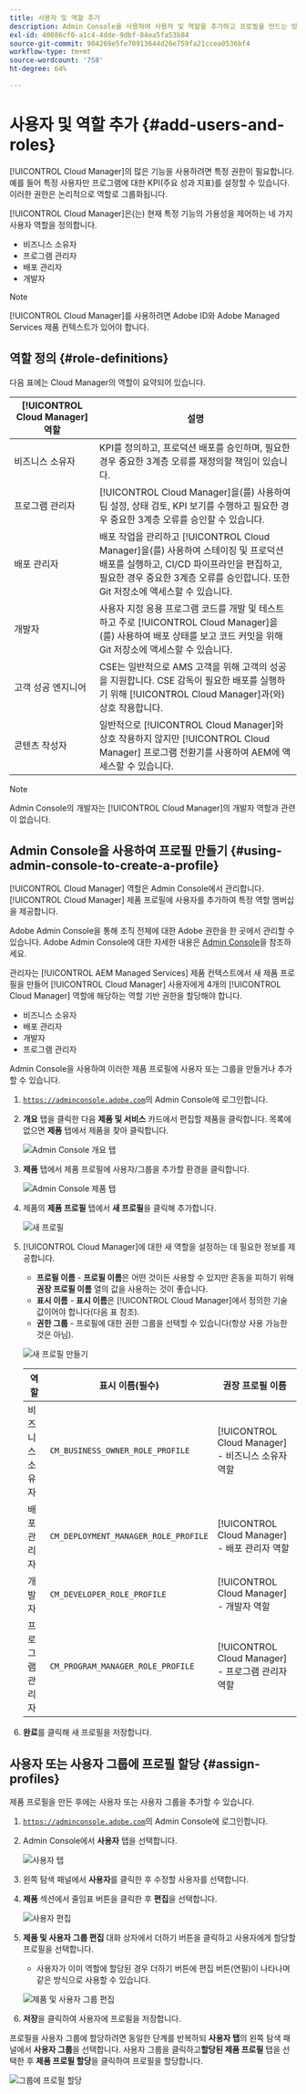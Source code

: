 ```yaml
---
title: 사용자 및 역할 추가
description: Admin Console을 사용하여 사용자 및 역할을 추가하고 프로필을 만드는 방법을 알아봅니다.
exl-id: 40086cf0-a1c4-4dde-9dbf-84ea5fa53b84
source-git-commit: 984269e5fe70913644d26e759fa21ccea0536bf4
workflow-type: tm+mt
source-wordcount: '758'
ht-degree: 64%

---
```



# 사용자 및 역할 추가 {#add-users-and-roles}

[!UICONTROL Cloud Manager]의 많은 기능을 사용하려면 특정 권한이 필요합니다. 예를 들어 특정 사용자만 프로그램에 대한 KPI(주요 성과 지표)를 설정할 수 있습니다. 이러한 권한은 논리적으로 역할로 그룹화됩니다.

[!UICONTROL Cloud Manager]은(는) 현재 특정 기능의 가용성을 제어하는 네 가지 사용자 역할을 정의합니다.

* 비즈니스 소유자
* 프로그램 관리자
* 배포 관리자
* 개발자

>[!NOTE]
>
>[!UICONTROL Cloud Manager]를 사용하려면 Adobe ID와 Adobe Managed Services 제품 컨텍스트가 있어야 합니다.

## 역할 정의 {#role-definitions}

다음 표에는 Cloud Manager의 역할이 요약되어 있습니다.

| [!UICONTROL Cloud Manager] 역할 | 설명 |
| --- | --- |
| 비즈니스 소유자 | KPI를 정의하고, 프로덕션 배포를 승인하며, 필요한 경우 중요한 3계층 오류를 재정의할 책임이 있습니다. |
| 프로그램 관리자 | [!UICONTROL Cloud Manager]을(를) 사용하여 팀 설정, 상태 검토, KPI 보기를 수행하고 필요한 경우 중요한 3계층 오류를 승인할 수 있습니다. |
| 배포 관리자 | 배포 작업을 관리하고 [!UICONTROL Cloud Manager]을(를) 사용하여 스테이징 및 프로덕션 배포를 실행하고, CI/CD 파이프라인을 편집하고, 필요한 경우 중요한 3계층 오류를 승인합니다. 또한 Git 저장소에 액세스할 수 있습니다. |
| 개발자 | 사용자 지정 응용 프로그램 코드를 개발 및 테스트하고 주로 [!UICONTROL Cloud Manager]을(를) 사용하여 배포 상태를 보고 코드 커밋을 위해 Git 저장소에 액세스할 수 있습니다. |
| 고객 성공 엔지니어 | CSE는 일반적으로 AMS 고객을 위해 고객의 성공을 지원합니다. CSE 감독이 필요한 배포를 실행하기 위해 [!UICONTROL Cloud Manager]과(와) 상호 작용합니다. |
| 콘텐츠 작성자 | 일반적으로 [!UICONTROL Cloud Manager]와 상호 작용하지 않지만 [!UICONTROL Cloud Manager] 프로그램 전환기를 사용하여 AEM에 액세스할 수 있습니다. |

>[!NOTE]
>
>Admin Console의 개발자는 [!UICONTROL Cloud Manager]의 개발자 역할과 관련이 없습니다.

## Admin Console을 사용하여 프로필 만들기 {#using-admin-console-to-create-a-profile}

[!UICONTROL Cloud Manager] 역할은 Admin Console에서 관리합니다. [!UICONTROL Cloud Manager] 제품 프로필에 사용자를 추가하여 특정 역할 멤버십을 제공합니다.

Adobe Admin Console을 통해 조직 전체에 대한 Adobe 권한을 한 곳에서 관리할 수 있습니다. Adobe Admin Console에 대한 자세한 내용은 [Admin Console](https://helpx.adobe.com/kr/enterprise/using/admin-console.html)을 참조하세요.

관리자는 [!UICONTROL AEM Managed Services] 제품 컨텍스트에서 새 제품 프로필을 만들어 [!UICONTROL Cloud Manager] 사용자에게 4개의 [!UICONTROL Cloud Manager] 역할에 해당하는 역할 기반 권한을 할당해야 합니다.

* 비즈니스 소유자
* 배포 관리자
* 개발자
* 프로그램 관리자

Admin Console을 사용하여 이러한 제품 프로필에 사용자 또는 그룹을 만들거나 추가할 수 있습니다.

1. [`https://adminconsole.adobe.com`](https://adminconsole.adobe.com)의 Admin Console에 로그인합니다.

1. **개요** 탭을 클릭한 다음 **제품 및 서비스** 카드에서 편집할 제품을 클릭합니다. 목록에 없으면 **제품** 탭에서 제품을 찾아 클릭합니다.

   ![Admin Console 개요 탭](/help/assets/admin-console-overview.png)

1. **제품** 탭에서 제품 프로필에 사용자/그룹을 추가할 환경을 클릭합니다.

   ![Admin Console 제품 탭](/help/assets/admin-console-product.png)

1. 제품의 **제품 프로필** 탭에서 **새 프로필**&#x200B;을 클릭해 추가합니다.

   ![새 프로필](/help/assets/admin-console-product-profiles.png)

1. [!UICONTROL Cloud Manager]에 대한 새 역할을 설정하는 데 필요한 정보를 제공합니다.

   * **프로필 이름** - **프로필 이름**&#x200B;은 어떤 것이든 사용할 수 있지만 혼동을 피하기 위해 **권장 프로필 이름** 열의 값을 사용하는 것이 좋습니다.
   * **표시 이름** - **표시 이름**&#x200B;은 [!UICONTROL Cloud Manager]에서 정의한 기술 값이어야 합니다(다음 표 참조).
   * **권한 그룹** - 프로필에 대한 권한 그룹을 선택할 수 있습니다(항상 사용 가능한 것은 아님).

   ![새 프로필 만들기](/help/assets/screen_shot_2018-05-04at171819.png)

   | 역할 | 표시 이름(필수) | 권장 프로필 이름 |
   |---|---|---|
   | 비즈니스 소유자 | `CM_BUSINESS_OWNER_ROLE_PROFILE` | [!UICONTROL Cloud Manager] - 비즈니스 소유자 역할 |
   | 배포 관리자 | `CM_DEPLOYMENT_MANAGER_ROLE_PROFILE` | [!UICONTROL Cloud Manager] - 배포 관리자 역할 |
   | 개발자 | `CM_DEVELOPER_ROLE_PROFILE` | [!UICONTROL Cloud Manager] - 개발자 역할 |
   | 프로그램 관리자 | `CM_PROGRAM_MANAGER_ROLE_PROFILE` | [!UICONTROL Cloud Manager] - 프로그램 관리자 역할 |


1. **완료**&#x200B;를 클릭해 새 프로필을 저장합니다.

## 사용자 또는 사용자 그룹에 프로필 할당 {#assign-profiles}

제품 프로필을 만든 후에는 사용자 또는 사용자 그룹을 추가할 수 있습니다.

1. [`https://adminconsole.adobe.com`](https://adminconsole.adobe.com)의 Admin Console에 로그인합니다.

1. Admin Console에서 **사용자** 탭을 선택합니다.

   ![사용자 탭](/help/assets/admin-console-users.png)

1. 왼쪽 탐색 패널에서 **사용자**&#x200B;를 클릭한 후 수정할 사용자를 선택합니다.

1. **제품** 섹션에서 줄임표 버튼을 클릭한 후 **편집**&#x200B;을 선택합니다.

   ![사용자 편집](/help/assets/admin-console-edit-user.png)

1. **제품 및 사용자 그룹 편집** 대화 상자에서 더하기 버튼을 클릭하고 사용자에게 할당할 프로필을 선택합니다.

   * 사용자가 이미 역할에 할당된 경우 더하기 버튼에 편집 버튼(연필)이 나타나며 같은 방식으로 사용할 수 있습니다.

   ![제품 및 사용자 그룹 편집](/help/assets/admin-console-edit-products-and-user-groups.png)

1. **저장**&#x200B;을 클릭하여 사용자에 프로필을 저장합니다.

프로필을 사용자 그룹에 할당하려면 동일한 단계를 반복하되 **사용자 탭**&#x200B;의 왼쪽 탐색 패널에서 **사용자 그룹**&#x200B;을 선택합니다. 사용자 그룹을 클릭하고&#x200B;**할당된 제품 프로필** 탭을 선택한 후 **제품 프로필 할당**&#x200B;을 클릭하여 프로필을 할당합니다.

![그룹에 프로필 할당](/help/assets/admin-console-edit-user-groups.png)
